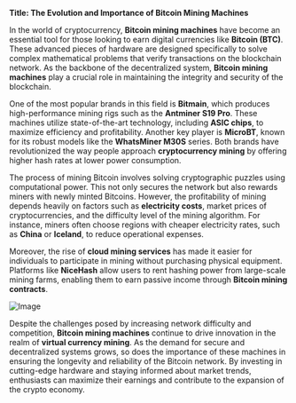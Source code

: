 **Title: The Evolution and Importance of Bitcoin Mining Machines**

In the world of cryptocurrency, **Bitcoin mining machines** have become an essential tool for those looking to earn digital currencies like **Bitcoin (BTC)**. These advanced pieces of hardware are designed specifically to solve complex mathematical problems that verify transactions on the blockchain network. As the backbone of the decentralized system, **Bitcoin mining machines** play a crucial role in maintaining the integrity and security of the blockchain.

One of the most popular brands in this field is **Bitmain**, which produces high-performance mining rigs such as the **Antminer S19 Pro**. These machines utilize state-of-the-art technology, including **ASIC chips**, to maximize efficiency and profitability. Another key player is **MicroBT**, known for its robust models like the **WhatsMiner M30S** series. Both brands have revolutionized the way people approach **cryptocurrency mining** by offering higher hash rates at lower power consumption.

The process of mining Bitcoin involves solving cryptographic puzzles using computational power. This not only secures the network but also rewards miners with newly minted Bitcoins. However, the profitability of mining depends heavily on factors such as **electricity costs**, market prices of cryptocurrencies, and the difficulty level of the mining algorithm. For instance, miners often choose regions with cheaper electricity rates, such as **China** or **Iceland**, to reduce operational expenses.

Moreover, the rise of **cloud mining services** has made it easier for individuals to participate in mining without purchasing physical equipment. Platforms like **NiceHash** allow users to rent hashing power from large-scale mining farms, enabling them to earn passive income through **Bitcoin mining contracts**.

![Image](https://github.com/user-attachments/assets/31692037-0104-4703-abd1-696b6a7dd41b)

Despite the challenges posed by increasing network difficulty and competition, **Bitcoin mining machines** continue to drive innovation in the realm of **virtual currency mining**. As the demand for secure and decentralized systems grows, so does the importance of these machines in ensuring the longevity and reliability of the Bitcoin network. By investing in cutting-edge hardware and staying informed about market trends, enthusiasts can maximize their earnings and contribute to the expansion of the crypto economy.